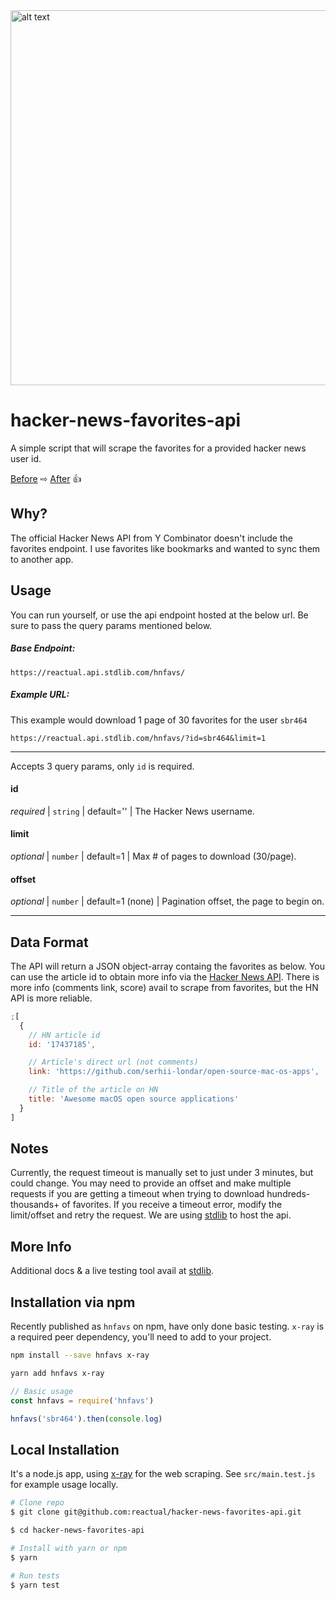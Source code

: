 <img src="img.png" alt="alt text" width="600">

# hacker-news-favorites-api

A simple script that will scrape the favorites for a provided hacker news user id.

[Before](https://news.ycombinator.com/favorites?id=sbr464) ⇨ [After](https://reactual.api.stdlib.com/hnfavs/?id=sbr464&limit=1) 👍

## Why?

The official Hacker News API from Y Combinator doesn't include the favorites endpoint. I use favorites like bookmarks and wanted to sync them to another app.

## Usage

You can run yourself, or use the api endpoint hosted at the below url. Be sure to pass the query params mentioned below.

##### Base Endpoint:

`https://reactual.api.stdlib.com/hnfavs/`

##### Example URL:

This example would download 1 page of 30 favorites for the user `sbr464`

`https://reactual.api.stdlib.com/hnfavs/?id=sbr464&limit=1`

---

Accepts 3 query params, only `id` is required.

#### id

_required_ | `string` | default='' | The Hacker News username.

#### limit

_optional_ | `number` | default=1 | Max # of pages to download (30/page).

#### offset

_optional_ | `number` | default=1 (none) | Pagination offset, the page to begin on.

---

## Data Format

The API will return a JSON object-array containg the favorites as below. You can use the article id to obtain more info via the [Hacker News API](https://github.com/HackerNews/API). There is more info (comments link, score) avail to scrape from favorites, but the HN API is more reliable.

```js
;[
  {
    // HN article id
    id: '17437185',

    // Article's direct url (not comments)
    link: 'https://github.com/serhii-londar/open-source-mac-os-apps',

    // Title of the article on HN
    title: 'Awesome macOS open source applications'
  }
]
```

## Notes

Currently, the request timeout is manually set to just under 3 minutes, but could change. You may need to provide an offset and make multiple requests if you are getting a timeout when trying to download hundreds-thousands+ of favorites. If you receive a timeout error, modify the limit/offset and retry the request. We are using [stdlib](https://stdlib.com/) to host the api.

## More Info

Additional docs & a live testing tool avail at [stdlib](https://stdlib.com/@reactual/lib/hnfavs/).

## Installation via npm

Recently published as `hnfavs` on npm, have only done basic testing.
`x-ray` is a required peer dependency, you'll need to add to your project.

```sh
npm install --save hnfavs x-ray

yarn add hnfavs x-ray
```

```js
// Basic usage
const hnfavs = require('hnfavs')

hnfavs('sbr464').then(console.log)
```

## Local Installation

It's a node.js app, using [x-ray](https://github.com/matthewmueller/x-ray) for the web scraping. See `src/main.test.js` for example usage locally.

```sh
# Clone repo
$ git clone git@github.com:reactual/hacker-news-favorites-api.git

$ cd hacker-news-favorites-api

# Install with yarn or npm
$ yarn

# Run tests
$ yarn test
```
